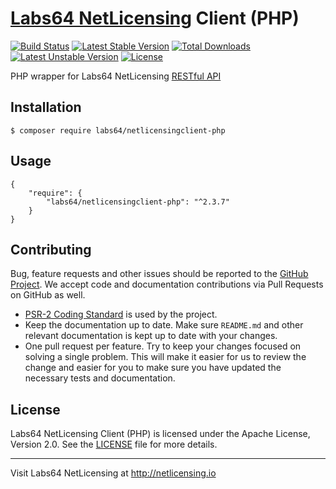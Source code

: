 # [Labs64 NetLicensing] Client (PHP)

[![Build Status](https://travis-ci.org/Labs64/NetLicensingClient-php.svg?branch=master)](https://travis-ci.org/Labs64/NetLicensingClient-php)
[![Latest Stable Version](https://poser.pugx.org/labs64/netlicensingclient-php/v/stable)](https://packagist.org/packages/labs64/netlicensingclient-php)
[![Total Downloads](https://poser.pugx.org/labs64/netlicensingclient-php/downloads)](https://packagist.org/packages/labs64/netlicensingclient-php)
[![Latest Unstable Version](https://poser.pugx.org/labs64/netlicensingclient-php/v/unstable)](https://packagist.org/packages/labs64/netlicensingclient-php)
[![License](https://poser.pugx.org/labs64/netlicensingclient-php/license)](https://packagist.org/packages/labs64/netlicensingclient-php)

PHP wrapper for Labs64 NetLicensing [RESTful API]

## Installation

```
$ composer require labs64/netlicensingclient-php
```

## Usage

```
{
    "require": {
        "labs64/netlicensingclient-php": "^2.3.7"
    }
}
```

## Contributing

Bug, feature requests and other issues should be reported to the [GitHub Project]. We accept code and documentation contributions via Pull Requests on GitHub as well.

- [PSR-2 Coding Standard] is used by the project.
- Keep the documentation up to date. Make sure `README.md` and other relevant documentation is kept up to date with your changes.
- One pull request per feature. Try to keep your changes focused on solving a single problem. This will make it easier for us to review the change and easier for you to make sure you have updated the necessary tests and documentation.

## License

Labs64 NetLicensing Client (PHP) is licensed under the Apache License, Version 2.0. See the [LICENSE](LICENSE) file for more details.

---

Visit Labs64 NetLicensing at http://netlicensing.io

[Labs64 NetLicensing]: http://netlicensing.io
[RESTful API]: http://l64.cc/nl10
[GitHub project]: https://github.com/Labs64/NetLicensingClient-php
[PSR-2 Coding Standard]: https://github.com/php-fig/fig-standards/blob/master/accepted/PSR-2-coding-style-guide.md
